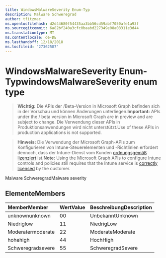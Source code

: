 ```yaml
---
title: WindowsMalwareSeverity Enum-Typ
description: Malware Schweregrad
author: tfitzmac
ms.openlocfilehash: d2d44680f54435aa3bb56cd59abf7050afe1a93f
ms.sourcegitcommit: 6a82bf240a3cfc0baabd227349e08a08311e3d44
ms.translationtype: MT
ms.contentlocale: de-DE
ms.lasthandoff: 12/18/2018
ms.locfileid: "27362587"
---
```

# <a name="windowsmalwareseverity-enum-type"></a><span data-ttu-id="15659-103">WindowsMalwareSeverity Enum-Typ</span><span class="sxs-lookup"><span data-stu-id="15659-103">windowsMalwareSeverity enum type</span></span>

> <span data-ttu-id="15659-104">**Wichtig:** Die APIs der /Beta-Version in Microsoft Graph befinden sich in der Vorschau und können Änderungen unterliegen.</span><span class="sxs-lookup"><span data-stu-id="15659-104">**Important:** APIs under the / beta version in Microsoft Graph are in preview and are subject to change.</span></span> <span data-ttu-id="15659-105">Die Verwendung dieser APIs in Produktionsanwendungen wird nicht unterstützt.</span><span class="sxs-lookup"><span data-stu-id="15659-105">Use of these APIs in production applications is not supported.</span></span>

> <span data-ttu-id="15659-106">**Hinweis:** Die Verwendung der Microsoft Graph-APIs zum Konfigurieren von Intune-Steuerelementen und -Richtlinien erfordert dennoch, dass der Intune-Dienst vom Kunden [ordnungsgemäß lizenziert](https://go.microsoft.com/fwlink/?linkid=839381) ist.</span><span class="sxs-lookup"><span data-stu-id="15659-106">**Note:** Using the Microsoft Graph APIs to configure Intune controls and policies still requires that the Intune service is [correctly licensed](https://go.microsoft.com/fwlink/?linkid=839381) by the customer.</span></span>

<span data-ttu-id="15659-107">Malware Schweregrad</span><span class="sxs-lookup"><span data-stu-id="15659-107">Malware severity</span></span>
## <a name="members"></a><span data-ttu-id="15659-108">Elemente</span><span class="sxs-lookup"><span data-stu-id="15659-108">Members</span></span>
|<span data-ttu-id="15659-109">Member</span><span class="sxs-lookup"><span data-stu-id="15659-109">Member</span></span>|<span data-ttu-id="15659-110">Wert</span><span class="sxs-lookup"><span data-stu-id="15659-110">Value</span></span>|<span data-ttu-id="15659-111">Beschreibung</span><span class="sxs-lookup"><span data-stu-id="15659-111">Description</span></span>|
|:---|:---|:---|
|<span data-ttu-id="15659-112">unknown</span><span class="sxs-lookup"><span data-stu-id="15659-112">unknown</span></span>|<span data-ttu-id="15659-113">0</span><span class="sxs-lookup"><span data-stu-id="15659-113">0</span></span>|<span data-ttu-id="15659-114">Unbekannt</span><span class="sxs-lookup"><span data-stu-id="15659-114">Unknown</span></span>|
|<span data-ttu-id="15659-115">Niedrig</span><span class="sxs-lookup"><span data-stu-id="15659-115">low</span></span>|<span data-ttu-id="15659-116">1</span><span class="sxs-lookup"><span data-stu-id="15659-116">1</span></span>|<span data-ttu-id="15659-117">Niedrig</span><span class="sxs-lookup"><span data-stu-id="15659-117">Low</span></span>|
|<span data-ttu-id="15659-118">Moderater</span><span class="sxs-lookup"><span data-stu-id="15659-118">moderate</span></span>|<span data-ttu-id="15659-119">2</span><span class="sxs-lookup"><span data-stu-id="15659-119">2</span></span>|<span data-ttu-id="15659-120">Moderate</span><span class="sxs-lookup"><span data-stu-id="15659-120">Moderate</span></span>|
|<span data-ttu-id="15659-121">hohe</span><span class="sxs-lookup"><span data-stu-id="15659-121">high</span></span>|<span data-ttu-id="15659-122">4</span><span class="sxs-lookup"><span data-stu-id="15659-122">4</span></span>|<span data-ttu-id="15659-123">Hoch</span><span class="sxs-lookup"><span data-stu-id="15659-123">High</span></span>|
|<span data-ttu-id="15659-124">Schweregrad</span><span class="sxs-lookup"><span data-stu-id="15659-124">severe</span></span>|<span data-ttu-id="15659-125">5</span><span class="sxs-lookup"><span data-stu-id="15659-125">5</span></span>|<span data-ttu-id="15659-126">Schweregrad</span><span class="sxs-lookup"><span data-stu-id="15659-126">Severe</span></span>|





